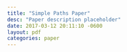 ```yaml
---
title: "Simple Paths Paper"
desc: "Paper description placeholder"
date: 2017-03-12 20:11:10 -0600
layout: pdf
categories: paper
---
```


<!--<iframe src="https://docs.google.com/viewer?srcid=0B9on97uD0cg7R2g1aHFRdl9RdmM&pid=explorer&efh=false&a=v&chrome=false&embedded=true" -->
<!--width="100%" style="position: absolute; height: 100%; border: none"></iframe>-->
